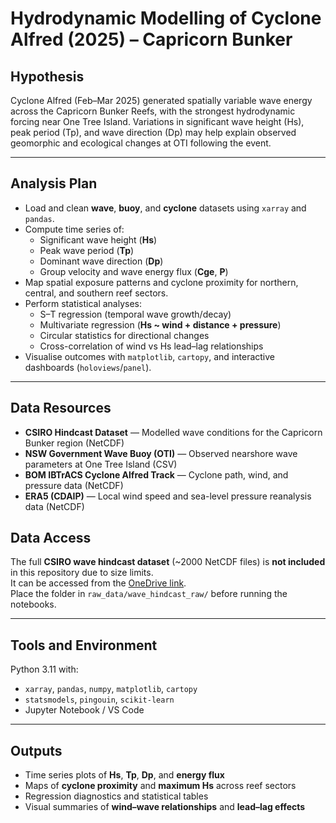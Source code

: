 # Hydrodynamic Modelling of Cyclone Alfred (2025) – Capricorn Bunker

## **Hypothesis**

Cyclone Alfred (Feb–Mar 2025) generated spatially variable wave energy across the Capricorn Bunker Reefs, with the strongest hydrodynamic forcing near One Tree Island. Variations in significant wave height (Hs), peak period (Tp), and wave direction (Dp) may help explain observed geomorphic and ecological changes at OTI following the event.

---

## **Analysis Plan**

- Load and clean **wave**, **buoy**, and **cyclone** datasets using `xarray` and `pandas`.  
- Compute time series of:
  - Significant wave height (**Hs**)
  - Peak wave period (**Tp**)
  - Dominant wave direction (**Dp**)
  - Group velocity and wave energy flux (**Cge**, **P**)  
- Map spatial exposure patterns and cyclone proximity for northern, central, and southern reef sectors.  
- Perform statistical analyses:
  - S–T regression (temporal wave growth/decay)
  - Multivariate regression (**Hs ~ wind + distance + pressure**)
  - Circular statistics for directional changes
  - Cross-correlation of wind vs Hs lead–lag relationships  
- Visualise outcomes with `matplotlib`, `cartopy`, and interactive dashboards (`holoviews`/`panel`).  

---

## **Data Resources**

- **CSIRO Hindcast Dataset** — Modelled wave conditions for the Capricorn Bunker region (NetCDF)
- **NSW Government Wave Buoy (OTI)** — Observed nearshore wave parameters at One Tree Island (CSV)  
- **BOM IBTrACS Cyclone Alfred Track** — Cyclone path, wind, and pressure data (NetCDF)  
- **ERA5 (CDAIP)** — Local wind speed and sea-level pressure reanalysis data (NetCDF)

## Data Access
The full **CSIRO wave hindcast dataset** (~2000 NetCDF files) is **not included** in this repository due to size limits.  
It can be accessed from the [OneDrive link](https://unisydneyedu-my.sharepoint.com/:f:/g/personal/acou4957_uni_sydney_edu_au/EqC5tk6YgSlMtblj4X7Ew1sB1J5Ic4gIMWHIjEcP_i27Tg?e=YhMC4Y).  
Place the folder in `raw_data/wave_hindcast_raw/` before running the notebooks.

---

## **Tools and Environment**

Python 3.11 with:
- `xarray`, `pandas`, `numpy`, `matplotlib`, `cartopy`
- `statsmodels`, `pingouin`, `scikit-learn`
- Jupyter Notebook / VS Code

---

## **Outputs**

- Time series plots of **Hs**, **Tp**, **Dp**, and **energy flux**
- Maps of **cyclone proximity** and **maximum Hs** across reef sectors
- Regression diagnostics and statistical tables
- Visual summaries of **wind–wave relationships** and **lead–lag effects**
